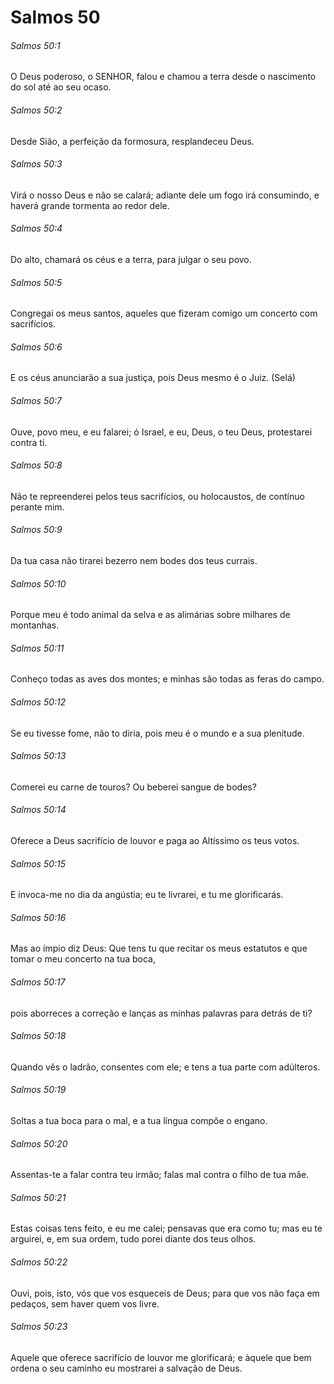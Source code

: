 # Salmos 50

###### Salmos 50:1

O Deus poderoso, o SENHOR, falou e chamou a terra desde o nascimento do sol até ao seu ocaso.

###### Salmos 50:2

Desde Sião, a perfeição da formosura, resplandeceu Deus.

###### Salmos 50:3

Virá o nosso Deus e não se calará; adiante dele um fogo irá consumindo, e haverá grande tormenta ao redor dele.

###### Salmos 50:4

Do alto, chamará os céus e a terra, para julgar o seu povo.

###### Salmos 50:5

Congregai os meus santos, aqueles que fizeram comigo um concerto com sacrifícios.

###### Salmos 50:6

E os céus anunciarão a sua justiça, pois Deus mesmo é o Juiz. (Selá)

###### Salmos 50:7

Ouve, povo meu, e eu falarei; ó Israel, e eu, Deus, o teu Deus, protestarei contra ti.

###### Salmos 50:8

Não te repreenderei pelos teus sacrifícios, ou holocaustos, de contínuo perante mim.

###### Salmos 50:9

Da tua casa não tirarei bezerro nem bodes dos teus currais.

###### Salmos 50:10

Porque meu é todo animal da selva e as alimárias sobre milhares de montanhas.

###### Salmos 50:11

Conheço todas as aves dos montes; e minhas são todas as feras do campo.

###### Salmos 50:12

Se eu tivesse fome, não to diria, pois meu é o mundo e a sua plenitude.

###### Salmos 50:13

Comerei eu carne de touros? Ou beberei sangue de bodes?

###### Salmos 50:14

Oferece a Deus sacrifício de louvor e paga ao Altíssimo os teus votos.

###### Salmos 50:15

E invoca-me no dia da angústia; eu te livrarei, e tu me glorificarás.

###### Salmos 50:16

Mas ao ímpio diz Deus: Que tens tu que recitar os meus estatutos e que tomar o meu concerto na tua boca,

###### Salmos 50:17

pois aborreces a correção e lanças as minhas palavras para detrás de ti?

###### Salmos 50:18

Quando vês o ladrão, consentes com ele; e tens a tua parte com adúlteros.

###### Salmos 50:19

Soltas a tua boca para o mal, e a tua língua compõe o engano.

###### Salmos 50:20

Assentas-te a falar contra teu irmão; falas mal contra o filho de tua mãe.

###### Salmos 50:21

Estas coisas tens feito, e eu me calei; pensavas que era como tu; mas eu te arguirei, e, em sua ordem, tudo porei diante dos teus olhos.

###### Salmos 50:22

Ouvi, pois, isto, vós que vos esqueceis de Deus; para que vos não faça em pedaços, sem haver quem vos livre.

###### Salmos 50:23

Aquele que oferece sacrifício de louvor me glorificará; e àquele que bem ordena o seu caminho eu mostrarei a salvação de Deus.

